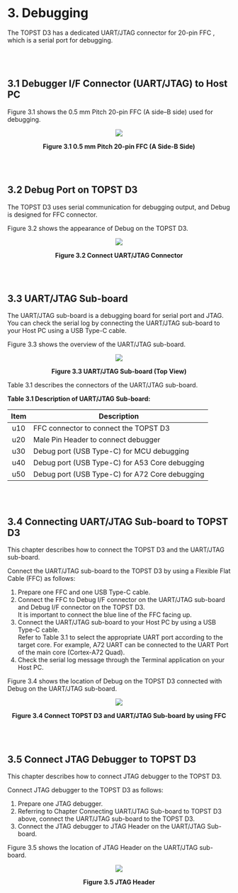 # 3. Debugging
The TOPST D3 has a dedicated UART/JTAG connector for 20-pin FFC , which is a serial port for debugging.

<br/><br/>

## 3.1 Debugger I/F Connector (UART/JTAG) to Host PC  

Figure 3.1 shows the 0.5 mm Pitch 20-pin FFC (A side–B side) used for debugging.  
<p align="center"><img src="https://github.com/Topst-Dev/Documentation/assets/161264431/8a28cf06-accc-4c17-bc95-5b6497250e1a"></p>
<p align="center"><strong>Figure 3.1 0.5 mm Pitch 20-pin FFC (A Side-B Side)</strong></p>

<br/><br/>

## 3.2 Debug Port on TOPST D3  

The TOPST D3 uses serial communication for debugging output, and Debug is designed for FFC connector.  

Figure 3.2 shows the appearance of Debug on the TOPST D3.  
<p align="center"><img src="https://github.com/Topst-Dev/Documentation/assets/161264431/199205ef-9a73-4aae-bf67-d1cb4537e798"></p>  
<p align="center"><strong> Figure 3.2 Connect UART/JTAG Connector</strong></p>

<br/><br/>

## 3.3 UART/JTAG Sub-board  

The UART/JTAG sub-board is a debugging board for serial port and JTAG. You can check the serial log by connecting the UART/JTAG sub-board to your Host PC using a USB Type-C cable.   

Figure 3.3 shows the overview of the UART/JTAG sub-board.  
<p align="center"><img src="https://github.com/Topst-Dev/Documentation/assets/161264431/d4ffd8bf-e018-437a-a1de-4bfd966bd3b1"></p>
<p align="center"><strong>Figure 3.3 UART/JTAG Sub-board (Top View)</strong></p>

Table 3.1 describes the connectors of the UART/JTAG sub-board.  

**Table 3.1 Description of UART/JTAG Sub-board:**  

| Item | Description                                    |
|:----:|------------------------------------------------|
| u10  | FFC connector to connect the TOPST D3          |
| u20  | Male Pin Header to connect debugger            |
| u30  | Debug port (USB Type-C) for MCU debugging      |
| u40  | Debug port (USB Type-C) for A53 Core debugging |
| u50  | Debug port (USB Type-C) for A72 Core debugging |  

<br/><br/>

## 3.4 Connecting UART/JTAG Sub-board to TOPST D3  

This chapter describes how to connect the TOPST D3 and the UART/JTAG sub-board.  

Connect the UART/JTAG sub-board to the TOPST D3 by using a Flexible Flat Cable (FFC) as follows:
1. Prepare one FFC and one USB Type-C cable.
2. Connect the FFC to Debug I/F connector on the UART/JTAG sub-board and Debug I/F connector on the TOPST D3. <br/>
It is important to connect the blue line of the FFC facing up.
3. Connect the UART/JTAG sub-board to your Host PC by using a USB Type-C cable. <br/>
Refer to Table 3.1 to select the appropriate UART port according to the target core. For example, A72 UART can be connected to the UART Port of the main core (Cortex-A72 Quad).
4. Check the serial log message through the Terminal application on your Host PC.

Figure 3.4 shows the location of Debug on the TOPST D3 connected with Debug on the UART/JTAG sub-board.  
<p align="center"><img src="https://github.com/Topst-Dev/Documentation/assets/161264431/37de3928-1412-4f24-964d-45190f4fa623"></p>
<p align="center"><strong>Figure 3.4 Connect TOPST D3 and UART/JTAG Sub-board by using FFC</strong></p>

<br/><br/>

## 3.5 Connect JTAG Debugger to TOPST D3  

This chapter describes how to connect JTAG debugger to the TOPST D3.  

Connect JTAG debugger to the TOPST D3 as follows:
1. Prepare one JTAG debugger.
2. Referring to Chapter Connecting UART/JTAG Sub-board to TOPST D3 above, connect the UART/JTAG sub-board to the TOPST D3.
3. Connect the JTAG debugger to JTAG Header on the UART/JTAG Sub-board.

Figure 3.5 shows the location of JTAG Header on the UART/JTAG sub-board.  
<p align="center"><img src="https://github.com/Topst-Dev/Documentation/assets/161264431/fb4fbcca-f53b-49c6-a209-8d50962d5695"></p>  
<p align="center"><strong>Figure 3.5 JTAG Header</strong></p>
